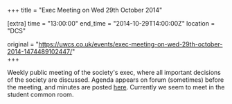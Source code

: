 +++
title = "Exec Meeting on Wed 29th October 2014"

[extra]
time = "13:00:00"
end_time = "2014-10-29T14:00:00Z"
location = "DCS"

original = "https://uwcs.co.uk/events/exec-meeting-on-wed-29th-october-2014-1474489102447/"    
+++

Weekly public meeting of the society's exec, where all important decisions of the society are discussed. Agenda appears on forum (sometimes) before the meeting, and minutes are posted [here](https://uwcs.co.uk/minutes/1/). Currently we seem to meet in the student common room.

